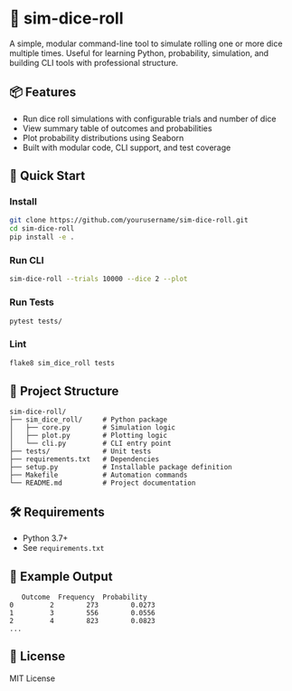 # 🎲 sim-dice-roll

A simple, modular command-line tool to simulate rolling one or more dice multiple times. Useful for learning Python, probability, simulation, and building CLI tools with professional structure.

## 📦 Features

- Run dice roll simulations with configurable trials and number of dice
- View summary table of outcomes and probabilities
- Plot probability distributions using Seaborn
- Built with modular code, CLI support, and test coverage

## 🚀 Quick Start

### Install

```bash
git clone https://github.com/yourusername/sim-dice-roll.git
cd sim-dice-roll
pip install -e .
```

### Run CLI

```bash
sim-dice-roll --trials 10000 --dice 2 --plot
```

### Run Tests

```bash
pytest tests/
```

### Lint

```bash
flake8 sim_dice_roll tests
```

## 📁 Project Structure

```
sim-dice-roll/
├── sim_dice_roll/     # Python package
│   ├── core.py        # Simulation logic
│   ├── plot.py        # Plotting logic
│   └── cli.py         # CLI entry point
├── tests/             # Unit tests
├── requirements.txt   # Dependencies
├── setup.py           # Installable package definition
├── Makefile           # Automation commands
└── README.md          # Project documentation
```

## 🛠 Requirements

- Python 3.7+
- See `requirements.txt`

## 🧪 Example Output

```
   Outcome  Frequency  Probability
0         2        273        0.0273
1         3        556        0.0556
2         4        823        0.0823
...
```

## 📄 License

MIT License
